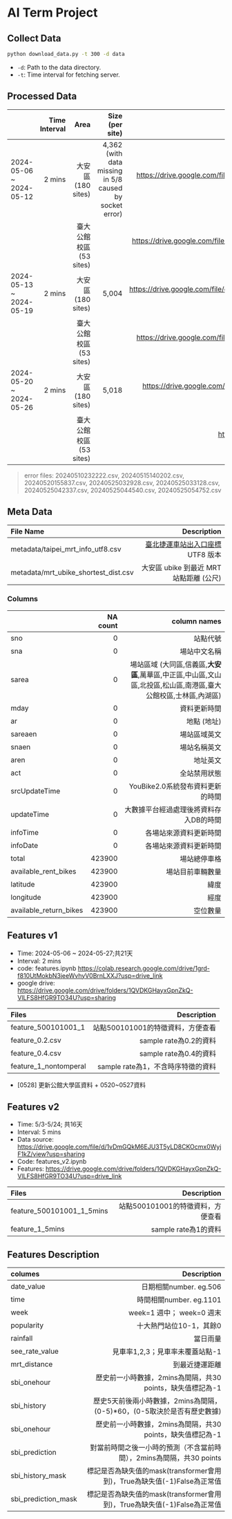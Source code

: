 # AI Term Project

## Collect Data

```bash
python download_data.py -t 300 -d data 
```

- `-d`: Path to the data directory.
- `-t`: Time interval for fetching server.


## Processed Data
|                         |  Time Interval  |        Area        |  Size (per site) |  Download Link                                                                        |
|:------------------------|----------------:|-------------------:|-----------------:|--------------------------------------------------------------------------------------:|
| 2024-05-06 ~ 2024-05-12 |      2 mins     |  大安區 (180 sites) |       4,362 (with data missing in 5/8 caused by socket error)  | https://drive.google.com/file/d/1dRaOBnsf8pavtQtFlDFrM--o09W6CLiZ/view?usp=drive_link |  
|                         |                 |  臺大公館校區 (53 sites) |         | https://drive.google.com/file/d/1lrGFXNFG1jmY7vwoJPdiETVF7AVcC9WJ/view?usp=drive_link | 
| 2024-05-13 ~ 2024-05-19 |      2 mins     |  大安區 (180 sites)     |       5,004      | https://drive.google.com/file/d/10ZNX_Fs73Dod9WoSnm6XonltMY5dtFV-/view?usp=drive_link |
|                         |                 |  臺大公館校區 (53 sites) |         | https://drive.google.com/file/d/1ylBo5_aS9EmUx_yV5hs1UjLUyWRyxfus/view?usp=drive_link |
| 2024-05-20 ~ 2024-05-26 |      2 mins     |  大安區 (180 sites)     |       5,018      | https://drive.google.com/file/d/18I001qKLku85ilSZ6R9gjLZht5crGepQ/view?usp=drive_link |
|                         |                 |  臺大公館校區 (53 sites) |                  | https://drive.google.com/file/d/1qxRbZD17JWFOUw-UOalGovETPAWH45wV/view?usp=drive_link |

> error files: 
>   20240510232222.csv,
>   20240515140202.csv, 
>   20240520155837.csv, 20240525032928.csv, 20240525033128.csv, 20240525042337.csv, 20240525044540.csv, 20240525054752.csv

## Meta Data

| File Name                            | Description                         |
|:-------------------------------------|------------------------------------:|
| metadata/taipei_mrt_info_utf8.csv    | [臺北捷運車站出入口座標](https://data.taipei/dataset/detail?id=cfa4778c-62c1-497b-b704-756231de348b) UTF8 版本 |
| metadata/mrt_ubike_shortest_dist.csv | 大安區 ubike 到最近 MRT 站點距離 (公尺) | 


### Columns
|                        |   NA count |    column names  |
|:-----------------------|-----------:|-----------------:|
| sno                    |         0  | 站點代號           |
| sna                    |         0  | 場站中文名稱       |
| sarea                  |         0  | 場站區域 (大同區,信義區,**大安區**,萬華區,中正區,中山區,文山區,北投區,松山區,南港區,臺大公館校區,士林區,內湖區) |
| mday                   |         0  | 資料更新時間       |
| ar                     |         0  | 地點 (地址)       |
| sareaen                |         0  | 場站區域英文       |
| snaen                  |         0  | 場站名稱英文       |
| aren                   |         0  | 地址英文          |
| act                    |         0  | 全站禁用狀態       |
| srcUpdateTime          |         0  | YouBike2.0系統發布資料更新的時間 |
| updateTime             |         0  | 大數據平台經過處理後將資料存入DB的時間 |
| infoTime               |         0  | 各場站來源資料更新時間 |
| infoDate               |         0  | 各場站來源資料更新時間 |
| total                  |    423900  | 場站總停車格       |
| available_rent_bikes   |    423900  | 場站目前車輛數量    |
| latitude               |    423900  | 緯度              |
| longitude              |    423900  | 經度              |
| available_return_bikes |    423900  | 空位數量          |

## Features v1
- Time: 2024-05-06 ~ 2024-05-27;共21天
- Interval: 2 mins 
- code: features.ipynb https://colab.research.google.com/drive/1grd-f810UtMokbN3jeeWvhyV0BrnLXXJ?usp=drive_link
- google drive: https://drive.google.com/drive/folders/1QVDKGHayxGpnZkQ-VlLFS8HfGR9TO34U?usp=sharing

| Files                          | Description                         |
|:-------------------------------------|------------------------------------:|
| feature_500101001_1        | 站點500101001的特徵資料，方便查看| 
| feature_0.2.csv  | sample rate為0.2的資料|
| feature_0.4.csv  | sample rate為0.4的資料|
| feature_1_nontomperal        | sample rate為1，不含時序特徵的資料| 

- [0528] 更新公館大學區資料 + 0520~0527資料


## Features v2
- Time: 5/3-5/24; 共16天
- Interval: 5 mins
- Data source: https://drive.google.com/file/d/1vDmGQkM6EJU3T5yLD8CKOcmx0WyjF1kZ/view?usp=sharing
- Code: features_v2.ipynb
- Features: https://drive.google.com/drive/folders/1QVDKGHayxGpnZkQ-VlLFS8HfGR9TO34U?usp=drive_link 

| Files                          | Description                         |
|:-------------------------------------|------------------------------------:|
| feature_500101001_1_5mins       | 站點500101001的特徵資料，方便查看| 
| feature_1_5mins  | sample rate為1的資料|

## Features Description
| columes                          | Description                         |
|:-------------------------------------|------------------------------------:|
| date_value  | 日期相關number. eg.506|
| time        | 時間相關number. eg.1101 | 
| week        | week=1 週中； week=0 週末 | 
| popularity        | 十大熱門站位10-1，其餘0| 
| rainfall        | 當日雨量| 
| see_rate_value        | 見車率1,2,3；見車率未覆蓋站點-1| 
| mrt_distance        | 到最近捷運距離| 
| sbi_onehour        | 歷史前一小時數據，2mins為間隔，共30 points，缺失值標記為-1| 
| sbi_history        | 歷史5天前後兩小時數據，2mins為間隔，(0-5)*60，(0-5取決於是否有歷史數據)| 
| sbi_onehour        | 歷史前一小時數據，2mins為間隔，共30 points，缺失值標記為-1| 
| sbi_prediction        | 對當前時間之後一小時的預測（不含當前時間），2mins為間隔，共30 points| 
| sbi_history_mask        | 標記是否為缺失值的mask(transformer會用到)，True為缺失值(-1)False為正常值| 
| sbi_prediction_mask        | 標記是否為缺失值的mask(transformer會用到)，True為缺失值(-1)False為正常值| 






